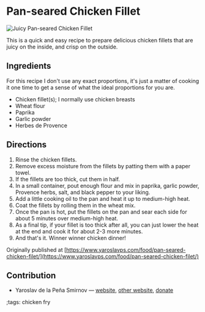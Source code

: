 # Pan-seared Chicken Fillet

![Juicy Pan-seared Chicken Fillet](pix/pan-seared-chicken.webp)

This is a quick and easy recipe to prepare delicious chicken fillets that are
juicy on the inside, and crisp on the outside.

## Ingredients

For this recipe I don't use any exact proportions, it's just a matter of cooking
it one time to get a sense of what the ideal proportions for you are.

* Chicken fillet(s); I normally use chicken breasts
* Wheat flour
* Paprika
* Garlic powder
* Herbes de Provence

## Directions

1. Rinse the chicken fillets.
2. Remove excess moisture from the fillets by patting them with a paper towel.
3. If the fillets are too thick, cut them in half.
3. In a small container, pout enough flour and mix in paprika, garlic powder,
   Provence herbs, salt, and black pepper to your liking.
4. Add a little cooking oil to the pan and heat it up to medium-high heat.
5. Coat the fillets by rolling them in the wheat mix.
6. Once the pan is hot, put the fillets on the pan and sear each side for about
   5 minutes over medium-high heat.
7. As a final tip, if your fillet is too thick after all, you can just lower the
   heat at the end and cook it for about 2-3 more minutes.
8. And that's it. Winner winner chicken dinner!

Originally published at [https://www.yaroslavps.com/food/pan-seared-chicken-filet/](https://www.yaroslavps.com/food/pan-seared-chicken-filet/)

## Contribution

- Yaroslav de la Peña Smirnov — [website](https://www.yaroslavps.com/),
[other website](https://saucesource.cc/),
[donate](https://www.yaroslavps.com/donate)

;tags: chicken fry
